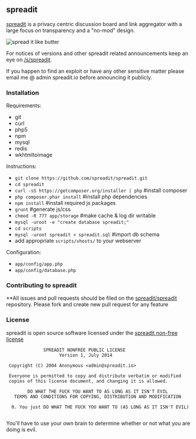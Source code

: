 ## spreadit                                                                                                                                                   
 
[spreadit](https://spreadit.io) is a privacy centric discussion board and link aggregator with a large focus on transparency and a "no-mod" design.
 
![spread it like butter](https://spreadit.io/assets/images/spreadit-butter.jpg)

For notices of versions and other spreadit related announcements keep an eye on [/s/spreadit](https://spreadit.io/s/spreadit).
 
If you happen to find an exploit or have any other sensitive matter please email me @ admin spreadit.io before announcing it publicly. 
 
### Installation
 
Requirements:
 * git
 * curl
 * php5
 * npm
 * mysql
 * redis
 * wkhtmltoimage
 
Instructions:
* `git clone https://github.com/spreadit/spreadit.git`
* `cd spreadit`
* `curl -sS https://getcomposer.org/installer | php` #install composer
* `php composer.phar install` #install php dependencies
* `npm install` #install required js packages
* `grunt` #generate js/css
* `chmod -R 777 app/storage` #make cache & log dir writable
* `mysql -uroot -e "create database spreadit;"`
* `cd scripts`
* `mysql -uroot spreadit < spreadit.sql` #import db schema
* add appropriate `scripts/vhosts/` to your webserver
 
Configuration:
 
* `app/config/app.php`
* `app/config/database.php`

### Contributing to spreadit
 
**All issues and pull requests should be filed on the [spreadit/spreadit](http://github.com/spreadit/spreadit) repository.
Please fork and create new pull request for any feature
 
 
### License
 
spreadit is open source software licensed under the [spreadit non-free license](https://spreadit.io/api/license)
 
~~~
              SPREADIT NONFREE PUBLIC LICENSE
                    Version 1, July 2014
 
 Copyright (C) 2004 Anonymous <admin@spreadit.io> 
 
 Everyone is permitted to copy and distribute verbatim or modified 
 copies of this license document, and changing it is allowed.
 
        DO WHAT THE FUCK YOU WANT TO AS LONG AS IT ISN'T EVIL
   TERMS AND CONDITIONS FOR COPYING, DISTRIBUTION AND MODIFICATION 
 
  0. You just DO WHAT THE FUCK YOU WANT TO (AS LONG AS IT ISN'T EVIL)
 
~~~
 
You'll have to use your own brain to determine whether or not what you are doing is evil.          
